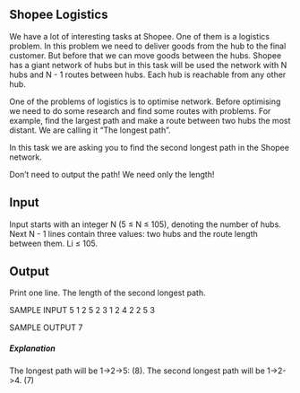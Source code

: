 ## Shopee Logistics

We have a lot of interesting tasks at Shopee. One of them is a logistics problem. In this problem we need to deliver goods from the hub to the final customer. But before that we can move goods between the hubs. Shopee has a giant network of hubs but in this task will be used the network with N hubs and N - 1 routes between hubs. Each hub is reachable from any other hub.

One of the problems of logistics is to optimise network. Before optimising we need to do some research and find some routes with problems. For example, find the largest path and make a route between two hubs the most distant. We are calling it “The longest path”.

In this task we are asking you to find the second longest path in the Shopee network.

Don’t need to output the path! We need only the length!

## Input

Input starts with an integer N (5 ≤ N ≤ 105), denoting the number of hubs. Next N - 1 lines contain three values: two hubs and the route length between them. Li ≤ 105.

## Output

Print one line. The length of the second longest path.

SAMPLE INPUT
5
1 2 5
2 3 1
2 4 2
2 5 3

SAMPLE OUTPUT
7

##### Explanation
The longest path will be 1->2->5: (8). The second longest path will be 1->2->4. (7)